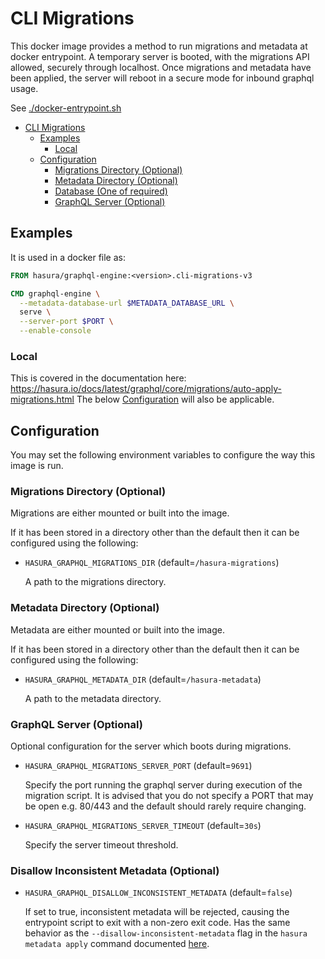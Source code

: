 # CLI Migrations

This docker image provides a method to run migrations and metadata at docker entrypoint. A temporary server is booted,
with the migrations API allowed, securely through localhost. Once migrations and metadata have been applied, the server
will reboot in a secure mode for inbound graphql usage.

See [./docker-entrypoint.sh](docker-entrypoint.sh)

- [CLI Migrations](#cli-migrations)
  - [Examples](#examples)
    - [Local](#local)
  - [Configuration](#configuration)
    - [Migrations Directory (Optional)](#migrations-directory-optional)
    - [Metadata Directory (Optional)](#metadata-directory-optional)
    - [Database (One of required)](#database-one-of-them-required)
    - [GraphQL Server (Optional)](#graphql-server-optional)

## Examples

It is used in a docker file as:

```dockerfile
FROM hasura/graphql-engine:<version>.cli-migrations-v3

CMD graphql-engine \
  --metadata-database-url $METADATA_DATABASE_URL \
  serve \
  --server-port $PORT \
  --enable-console
```

### Local

This is covered in the documentation here:
https://hasura.io/docs/latest/graphql/core/migrations/auto-apply-migrations.html The below
[Configuration](#configuration) will also be applicable.

## Configuration

You may set the following environment variables to configure the way this image is run.

### Migrations Directory (Optional)

Migrations are either mounted or built into the image.

If it has been stored in a directory other than the default then it can be configured using the following:

- `HASURA_GRAPHQL_MIGRATIONS_DIR` (default=`/hasura-migrations`)

  A path to the migrations directory.

### Metadata Directory (Optional)

Metadata are either mounted or built into the image.

If it has been stored in a directory other than the default then it can be configured using the following:

- `HASURA_GRAPHQL_METADATA_DIR` (default=`/hasura-metadata`)

  A path to the metadata directory.

### GraphQL Server (Optional)

Optional configuration for the server which boots during migrations.

- `HASURA_GRAPHQL_MIGRATIONS_SERVER_PORT` (default=`9691`)

  Specify the port running the graphql server during execution of the migration script. It is advised that you do not
  specify a PORT that may be open e.g. 80/443 and the default should rarely require changing.

- `HASURA_GRAPHQL_MIGRATIONS_SERVER_TIMEOUT` (default=`30s`)

  Specify the server timeout threshold.

### Disallow Inconsistent Metadata (Optional)

- `HASURA_GRAPHQL_DISALLOW_INCONSISTENT_METADATA` (default=`false`)

  If set to true, inconsistent metadata will be rejected, causing the entrypoint script to exit with a non-zero exit code.
  Has the same behavior as the `--disallow-inconsistent-metadata` flag in the `hasura metadata apply` command documented 
  [here](https://hasura.io/docs/latest/hasura-cli/commands/hasura_metadata_apply).
